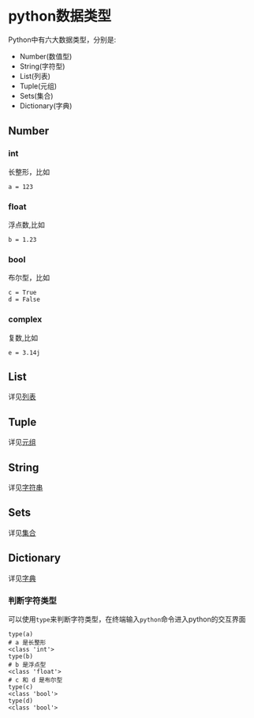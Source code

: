 # python数据类型
Python中有六大数据类型，分别是:
+ Number(数值型)
+ String(字符型)
+ List(列表)
+ Tuple(元组)
+ Sets(集合)
+ Dictionary(字典)

## Number
### int
长整形，比如
```
a = 123
```
### float
浮点数,比如
```
b = 1.23
```
### bool
布尔型，比如
```
c = True
d = False
```
### complex
复数,比如
```
e = 3.14j
```
## List
详见[列表](https://hysg.gitbooks.io/python3/part3/1.html)
## Tuple
详见[元组](https://hysg.gitbooks.io/python3/part3/2.html)
## String
详见[字符串](https://hysg.gitbooks.io/python3/part3/3.html)
## Sets
详见[集合](https://hysg.gitbooks.io/python3/part3/4.html)
## Dictionary
详见[字典](https://hysg.gitbooks.io/python3/part3/5.html)
### 判断字符类型
可以使用`type`来判断字符类型，在终端输入`python`命令进入python的交互界面
```
type(a)
# a 是长整形
<class 'int'>
type(b)
# b 是浮点型
<class 'float'>
# c 和 d 是布尔型
type(c)
<class 'bool'>
type(d)
<class 'bool'>
```
